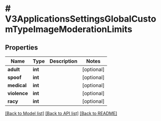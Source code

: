 # # V3ApplicationsSettingsGlobalCustomTypeImageModerationLimits

## Properties

Name | Type | Description | Notes
------------ | ------------- | ------------- | -------------
**adult** | **int** |  | [optional]
**spoof** | **int** |  | [optional]
**medical** | **int** |  | [optional]
**violence** | **int** |  | [optional]
**racy** | **int** |  | [optional]

[[Back to Model list]](../../README.md#models) [[Back to API list]](../../README.md#endpoints) [[Back to README]](../../README.md)
